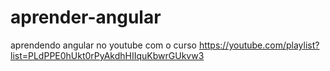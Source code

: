 # aprender-angular
aprendendo angular no youtube com o curso https://youtube.com/playlist?list=PLdPPE0hUkt0rPyAkdhHIIquKbwrGUkvw3
